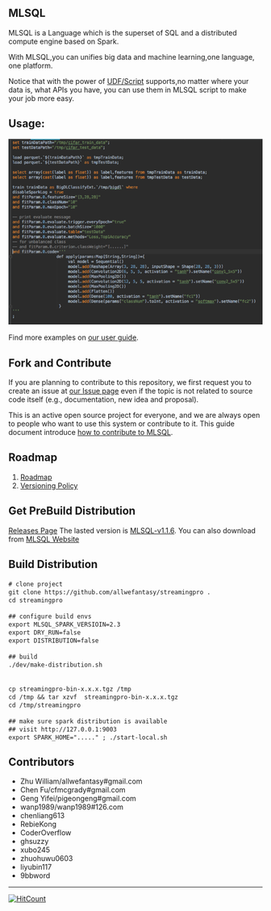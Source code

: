 ## MLSQL

MLSQL is a Language which is the superset of SQL and  a distributed compute engine based on Spark. 

With MLSQL,you can unifies big data and machine learning,one language, one platform.

Notice that with the power of [UDF/Script](https://github.com/allwefantasy/streamingpro/blob/master/docs/en/mlsql-script-support.md) supports,no matter where your data is, what APIs you have, 
you can use them in MLSQL script to make your job more easy. 

## Usage:

![](https://github.com/allwefantasy/streamingpro/raw/master/images/WX20181106-164911.png)

Find more examples on [our user guide](https://github.com/allwefantasy/streamingpro/blob/master/docs/docv2/user-guide.md).

## Fork and Contribute

If you are planning to contribute to this repository, we first request you to create an issue at [our Issue page](https://github.com/allwefantasy/streamingpro/issues)
even if the topic is not related to source code itself (e.g., documentation, new idea and proposal).

This is an active open source project for everyone,
and we are always open to people who want to use this system or contribute to it.
This guide document introduce [how to contribute to MLSQL](https://github.com/allwefantasy/streamingpro/blob/master/docs/docv2/contribute/contribute.md).

## Roadmap

1. [Roadmap](https://github.com/allwefantasy/streamingpro/blob/master/docs/docv2/contribute/roadmap.md)
2. [Versioning Policy](https://github.com/allwefantasy/streamingpro/blob/master/docs/docv2/contribute/release.md)


## Get PreBuild Distribution

[Releases Page](https://github.com/allwefantasy/streamingpro/releases)
The lasted version is [MLSQL-v1.1.6](https://github.com/allwefantasy/streamingpro/releases/tag/v1.1.6).
You can also download from [MLSQL Website](http://download.mlsql.tech/mlsql-1.1.6/)

## Build Distribution


```shell
# clone project
git clone https://github.com/allwefantasy/streamingpro .
cd streamingpro

## configure build envs
export MLSQL_SPARK_VERSIOIN=2.3
export DRY_RUN=false 
export DISTRIBUTION=false

## build  
./dev/make-distribution.sh


cp streamingpro-bin-x.x.x.tgz /tmp
cd /tmp && tar xzvf  streamingpro-bin-x.x.x.tgz
cd /tmp/streamingpro

## make sure spark distribution is available
## visit http://127.0.0.1:9003
export SPARK_HOME="....." ; ./start-local.sh
```

## Contributors

* Zhu William/allwefantasy#gmail.com
* Chen Fu/cfmcgrady#gmail.com
* Geng Yifei/pigeongeng#gmail.com
* wanp1989/wanp1989#126.com
* chenliang613
* RebieKong
* CoderOverflow
* ghsuzzy
* xubo245
* zhuohuwu0603
* liyubin117
* 9bbword


----------
[![HitCount](http://hits.dwyl.io/allwefantasy/streamingpro.svg)](http://hits.dwyl.io/allwefantasy/streamingpro)

